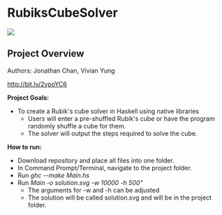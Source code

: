 # RubiksCubeSolver
<img src = "https://azscitech.com//wp-content/uploads/2014/05/rubikslogo.jpg">

## Project Overview
Authors: Jonathan Chan, Vivian Yung

http://bit.ly/2ypoYC6

__Project Goals:__
* To create a Rubik's cube solver in Haskell using native libraries
  * Users will enter a pre-shuffled Rubik's cube or have the program randomly shuffle a cube for them.
  * The solver will output the steps required to solve the cube.

__How to run:__
* Download repository and place all files into one folder.
* In Command Prompt/Terminal, navigate to the project folder.
* Run _ghc --make Main.hs_
* Run _Main -o solution.svg -w 10000 -h 500"_
  * The arguments for -w and -h can be adjusted
  * The solution will be called solution.svg and will be in the project folder.
